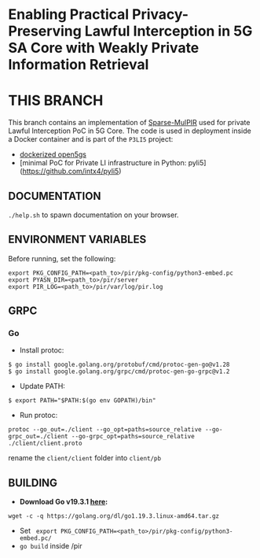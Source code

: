 # Enabling Practical Privacy-Preserving Lawful Interception in 5G SA Core with Weakly Private Information Retrieval

# THIS BRANCH
This branch contains an implementation of [Sparse-MulPIR](https://eprint.iacr.org/2019/1483) used for private Lawful Interception PoC in 5G Core.
The code is used in deployment inside a Docker container and is part of the ```P3LI5``` project:
- [dockerized open5gs](https://github.com/intx4/docker_open5gs)
- [minimal PoC for Private LI infrastructure in Python: pyli5] (https://github.com/intx4/pyli5)

## DOCUMENTATION
```./help.sh``` to spawn documentation on your browser.
## ENVIRONMENT VARIABLES
Before running, set the following:
```
export PKG_CONFIG_PATH=<path_to>/pir/pkg-config/python3-embed.pc
export PYASN_DIR=<path_to>/pir/server
export PIR_LOG=<path_to>/pir/var/log/pir.log
```

## GRPC

### Go

-   Install protoc:
```
$ go install google.golang.org/protobuf/cmd/protoc-gen-go@v1.28
$ go install google.golang.org/grpc/cmd/protoc-gen-go-grpc@v1.2
```
-  Update PATH:
```
$ export PATH="$PATH:$(go env GOPATH)/bin"
```
- Run protoc:
```
protoc --go_out=./client --go_opt=paths=source_relative --go-grpc_out=./client --go-grpc_opt=paths=source_relative ./client/client.proto
```
rename the ```client/client``` folder into ```client/pb```

## BUILDING
- **Download Go v19.3.1 [here](https://go.dev/doc/install):**
``` 
wget -c -q https://golang.org/dl/go1.19.3.linux-amd64.tar.gz
```
- Set ``` export PKG_CONFIG_PATH=<path_to>/pir/pkg-config/python3-embed.pc/```
- ```go build``` inside /pir
